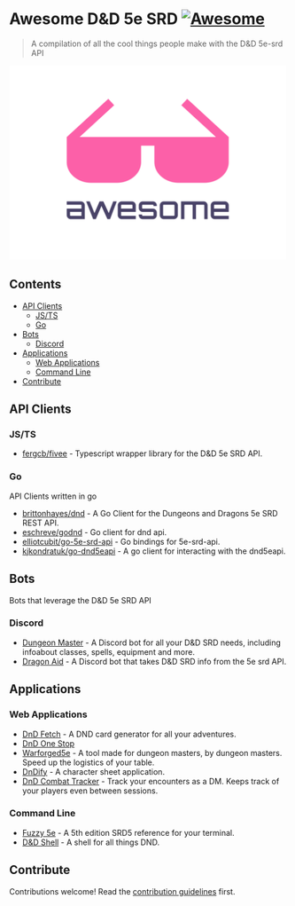 # Awesome D&D 5e SRD [![Awesome](https://awesome.re/badge.svg)](https://awesome.re)

> A compilation of all the cool things people make with the D&amp;D 5e-srd API

<img width="500" height="350" src="/awesome-logo.svg" alt="Awesome">

## Contents

- [API Clients](#api-clients)
  - [JS/TS](#jsts)
  - [Go](#go)
- [Bots](#bots)
  - [Discord](#discord)
- [Applications](#applications)
  - [Web Applications](#web-applications)
  - [Command Line](#command-line)
- [Contribute](#contribute)

## API Clients

### JS/TS

- [fergcb/fivee](https://github.com/fergcb/fivee) - Typescript wrapper library for the D&D 5e SRD API.

### Go

API Clients written in go

- [brittonhayes/dnd](https://github.com/brittonhayes/dnd) - A Go Client for the Dungeons and Dragons 5e SRD REST API.
- [eschreve/godnd](https://github.com/ecshreve/godnd) - Go client for dnd api.
- [elliotcubit/go-5e-srd-api](https://github.com/elliotcubit/go-5e-srd-api) - Go bindings for 5e-srd-api.
- [kjkondratuk/go-dnd5eapi](https://github.com/kjkondratuk/go-dnd5eapi) - A go client for interacting with the dnd5eapi.

## Bots

Bots that leverage the D&D 5e SRD API

### Discord

- [Dungeon Master](https://top.gg/bot/755592938922442782) - A Discord bot for all your D&D SRD needs, including infoabout classes, spells, equipment and more.
- [Dragon Aid](https://top.gg/bot/697579011005481021) - A Discord bot that takes D&D SRD info from the 5e srd API.

## Applications

### Web Applications

- [DnD Fetch](https://github.com/BrettThurs10/DNDFetch) - A DND card generator for all your adventures.
- [DnD One Stop](https://github.com/dylanpetty70/dndonestop)
- [Warforged5e](https://github.com/cort-robinson/warforged5e) - A tool made for dungeon masters, by dungeon masters. Speed up the logistics of your table.
- [DnDify](https://trevorbrown-dev.github.io/dndify) - A character sheet application.
- [DnD Combat Tracker](http://dnd.achim-strauss.net) - Track your encounters as a DM. Keeps track of your players even between sessions.

### Command Line

- [Fuzzy 5e](https://github.com/cachance7/fuzzy5e) - A 5th edition SRD5 reference for your terminal.
- [D&D Shell](https://github.com/bsdpunk/dndshell) - A shell for all things DND.

## Contribute

Contributions welcome! Read the [contribution guidelines](contributing.md) first.

